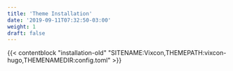 ```yaml
---
title: 'Theme Installation'
date: '2019-09-11T07:32:50-03:00'
weight: 1
draft: false
---
```


{{< contentblock "installation-old" "SITENAME:Vixcon,THEMEPATH:vixcon-hugo,THEMENAMEDIR:config.toml" >}}
